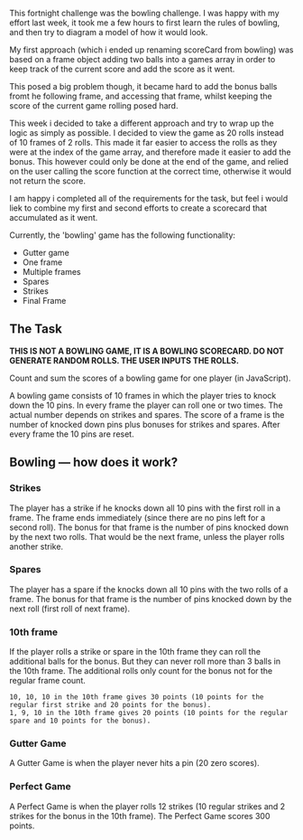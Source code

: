 This fortnight challenge was the bowling challenge. I was happy with my effort last week, it took me a few hours to first learn the rules of bowling, and then try to diagram a model of how it would look.

My first approach (which i ended up renaming scoreCard from bowling) was based on a frame object adding two balls into a games array in order to keep track of the current score and add the score as it went.

This posed a big problem though, it became hard to add the bonus balls fromt he following frame, and accessing that frame, whilst keeping the score of the current game rolling posed hard.

This week i decided to take a different approach and try to wrap up the logic as simply as possible. I decided to view the game as 20 rolls instead of 10 frames of 2 rolls. This made it far easier to access the rolls as they were at the index of the game array, and therefore made it easier to add the bonus. This however could only be done at the end of the game, and relied on the user calling the score function at the correct time, otherwise it would not return the score.

I am happy i completed all of the requirements for the task, but feel i would liek to combine my first and second efforts to create a scorecard that accumulated as it went.

Currently, the 'bowling' game has the following functionality:

- Gutter game
- One frame
- Multiple frames
- Spares
- Strikes
- Final Frame

## The Task

**THIS IS NOT A BOWLING GAME, IT IS A BOWLING SCORECARD. DO NOT GENERATE RANDOM ROLLS. THE USER INPUTS THE ROLLS.**

Count and sum the scores of a bowling game for one player (in JavaScript).

A bowling game consists of 10 frames in which the player tries to knock down the 10 pins. In every frame the player can roll one or two times. The actual number depends on strikes and spares. The score of a frame is the number of knocked down pins plus bonuses for strikes and spares. After every frame the 10 pins are reset.

## Bowling — how does it work?

### Strikes

The player has a strike if he knocks down all 10 pins with the first roll in a frame. The frame ends immediately (since there are no pins left for a second roll). The bonus for that frame is the number of pins knocked down by the next two rolls. That would be the next frame, unless the player rolls another strike.

### Spares

The player has a spare if the knocks down all 10 pins with the two rolls of a frame. The bonus for that frame is the number of pins knocked down by the next roll (first roll of next frame).

### 10th frame

If the player rolls a strike or spare in the 10th frame they can roll the additional balls for the bonus. But they can never roll more than 3 balls in the 10th frame. The additional rolls only count for the bonus not for the regular frame count.

    10, 10, 10 in the 10th frame gives 30 points (10 points for the regular first strike and 20 points for the bonus).
    1, 9, 10 in the 10th frame gives 20 points (10 points for the regular spare and 10 points for the bonus).

### Gutter Game

A Gutter Game is when the player never hits a pin (20 zero scores).

### Perfect Game

A Perfect Game is when the player rolls 12 strikes (10 regular strikes and 2 strikes for the bonus in the 10th frame). The Perfect Game scores 300 points.
